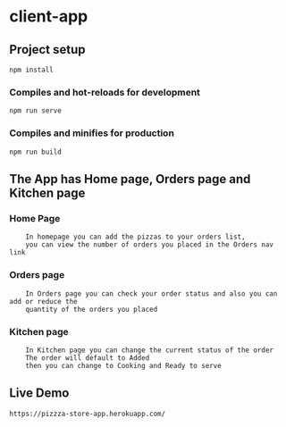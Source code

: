 # client-app

## Project setup
```
npm install
```

### Compiles and hot-reloads for development
```
npm run serve
```

### Compiles and minifies for production
```
npm run build
```

## The App has Home page, Orders page and Kitchen page

### Home Page
```
    In homepage you can add the pizzas to your orders list,
    you can view the number of orders you placed in the Orders nav link
```

### Orders page
```
    In Orders page you can check your order status and also you can add or reduce the
    quantity of the orders you placed
```

### Kitchen page
```
    In Kitchen page you can change the current status of the order
    The order will default to Added
    then you can change to Cooking and Ready to serve
```
## Live Demo
```
https://pizzza-store-app.herokuapp.com/
```